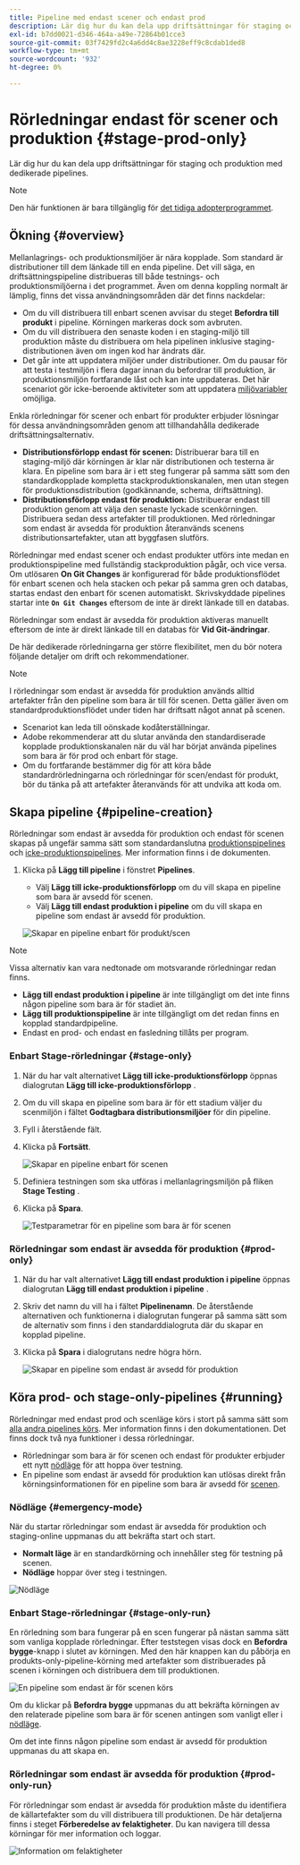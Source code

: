 ```yaml
---
title: Pipeline med endast scener och endast prod
description: Lär dig hur du kan dela upp driftsättningar för staging och produktion med dedikerade pipelines.
exl-id: b7dd0021-d346-464a-a49e-72864b01cce3
source-git-commit: 03f7429fd2c4a6dd4c8ae3228eff9c8cdab1ded8
workflow-type: tm+mt
source-wordcount: '932'
ht-degree: 0%

---
```


# Rörledningar endast för scener och produktion {#stage-prod-only}

Lär dig hur du kan dela upp driftsättningar för staging och produktion med dedikerade pipelines.

>[!NOTE]
>
>Den här funktionen är bara tillgänglig för [det tidiga adopterprogrammet](/help/release-notes/current.md#early-adoption).

## Ökning {#overview}

Mellanlagrings- och produktionsmiljöer är nära kopplade. Som standard är distributioner till dem länkade till en enda pipeline. Det vill säga, en driftsättningspipeline distribueras till både testnings- och produktionsmiljöerna i det programmet. Även om denna koppling normalt är lämplig, finns det vissa användningsområden där det finns nackdelar:

* Om du vill distribuera till enbart scenen avvisar du steget **Befordra till produkt** i pipeline. Körningen markeras dock som avbruten.
* Om du vill distribuera den senaste koden i en staging-miljö till produktion måste du distribuera om hela pipelinen inklusive staging-distributionen även om ingen kod har ändrats där.
* Det går inte att uppdatera miljöer under distributioner. Om du pausar för att testa i testmiljön i flera dagar innan du befordrar till produktion, är produktionsmiljön fortfarande låst och kan inte uppdateras. Det här scenariot gör icke-beroende aktiviteter som att uppdatera [miljövariabler](/help/getting-started/build-environment.md#environment-variables) omöjliga.

Enkla rörledningar för scener och enbart för produkter erbjuder lösningar för dessa användningsområden genom att tillhandahålla dedikerade driftsättningsalternativ.

* **Distributionsförlopp endast för scenen:** Distribuerar bara till en staging-miljö där körningen är klar när distributionen och testerna är klara. En pipeline som bara är i ett steg fungerar på samma sätt som den standardkopplade kompletta stackproduktionskanalen, men utan stegen för produktionsdistribution (godkännande, schema, driftsättning).
* **Distributionsförlopp endast för produktion:** Distribuerar endast till produktion genom att välja den senaste lyckade scenkörningen. Distribuera sedan dess artefakter till produktionen. Med rörledningar som endast är avsedda för produktion återanvänds scenens distributionsartefakter, utan att byggfasen slutförs.

Rörledningar med endast scener och endast produkter utförs inte medan en produktionspipeline med fullständig stackproduktion pågår, och vice versa. Om utlösaren **On Git Changes** är konfigurerad för både produktionsflödet för enbart scenen och hela stacken och pekar på samma gren och databas, startas endast den enbart för scenen automatiskt. Skrivskyddade pipelines startar inte **`On Git Changes`** eftersom de inte är direkt länkade till en databas.

Rörledningar som endast är avsedda för produktion aktiveras manuellt eftersom de inte är direkt länkade till en databas för **Vid Git-ändringar**.

De här dedikerade rörledningarna ger större flexibilitet, men du bör notera följande detaljer om drift och rekommendationer.

>[!NOTE]
>
>I rörledningar som endast är avsedda för produktion används alltid artefakter från den pipeline som bara är till för scenen. Detta gäller även om standardproduktionsflödet under tiden har driftsatt något annat på scenen.
>
>* Scenariot kan leda till oönskade kodåterställningar.
>* Adobe rekommenderar att du slutar använda den standardiserade kopplade produktionskanalen när du väl har börjat använda pipelines som bara är för prod och enbart för stage.
>* Om du fortfarande bestämmer dig för att köra både standardrörledningarna och rörledningar för scen/endast för produkt, bör du tänka på att artefakter återanvänds för att undvika att koda om.

## Skapa pipeline {#pipeline-creation}

Rörledningar som endast är avsedda för produktion och endast för scenen skapas på ungefär samma sätt som standardanslutna [produktionspipelines](/help/using/production-pipelines.md) och [icke-produktionspipelines](/help/using/non-production-pipelines.md). Mer information finns i de dokumenten.

1. Klicka på **Lägg till pipeline** i fönstret **Pipelines**.

   * Välj **Lägg till icke-produktionsförlopp** om du vill skapa en pipeline som bara är avsedd för scenen.
   * Välj **Lägg till endast produktion i pipeline** om du vill skapa en pipeline som endast är avsedd för produktion.

   ![Skapar en pipeline enbart för produkt/scen](/help/assets/configure-pipelines/prod-stage-pipelines.png)

>[!NOTE]
>
>Vissa alternativ kan vara nedtonade om motsvarande rörledningar redan finns.
>
>* **Lägg till endast produktion i pipeline** är inte tillgängligt om det inte finns någon pipeline som bara är för stadiet än.
>* **Lägg till produktionspipeline** är inte tillgängligt om det redan finns en kopplad standardpipeline.
>* Endast en prod- och endast en fasledning tillåts per program.

### Enbart Stage-rörledningar {#stage-only}

1. När du har valt alternativet **Lägg till icke-produktionsförlopp** öppnas dialogrutan **Lägg till icke-produktionsförlopp** .
1. Om du vill skapa en pipeline som bara är för ett stadium väljer du scenmiljön i fältet **Godtagbara distributionsmiljöer** för din pipeline.
1. Fyll i återstående fält.
1. Klicka på **Fortsätt**.

   ![Skapar en pipeline enbart för scenen](/help/assets/configure-pipelines/stage-only.png)

1. Definiera testningen som ska utföras i mellanlagringsmiljön på fliken **Stage Testing** .
1. Klicka på **Spara**.

   ![Testparametrar för en pipeline som bara är för scenen](/help/assets/configure-pipelines/stage-only-test.png)

### Rörledningar som endast är avsedda för produktion {#prod-only}

1. När du har valt alternativet **Lägg till endast produktion i pipeline** öppnas dialogrutan **Lägg till endast produktion i pipeline** .
1. Skriv det namn du vill ha i fältet **Pipelinenamn**. De återstående alternativen och funktionerna i dialogrutan fungerar på samma sätt som de alternativ som finns i den standarddialogruta där du skapar en kopplad pipeline.
1. Klicka på **Spara** i dialogrutans nedre högra hörn.

   ![Skapar en pipeline som endast är avsedd för produktion](/help/assets/configure-pipelines/prod-only-pipeline.png)

## Köra prod- och stage-only-pipelines {#running}

Rörledningar med endast prod och scenläge körs i stort på samma sätt som [alla andra pipelines körs](/help/using/managing-pipelines.md#running-pipelines). Mer information finns i den dokumentationen. Det finns dock två nya funktioner i dessa rörledningar.

* Rörledningar som bara är för scenen och endast för produkter erbjuder ett nytt [nödläge](#emergency-mode) för att hoppa över testning.
* En pipeline som endast är avsedd för produktion kan utlösas direkt från körningsinformationen för en pipeline som bara är avsedd för [scenen](#stage-only-run).

### Nödläge {#emergency-mode}

När du startar rörledningar som endast är avsedda för produktion och staging-online uppmanas du att bekräfta start och start.

* **Normalt läge** är en standardkörning och innehåller steg för testning på scenen.
* **Nödläge** hoppar över steg i testningen.

![Nödläge](/help/assets/configure-pipelines/emergency-mode.png)

### Enbart Stage-rörledningar {#stage-only-run}

En rörledning som bara fungerar på en scen fungerar på nästan samma sätt som vanliga kopplade rörledningar. Efter teststegen visas dock en **Befordra bygge**-knapp i slutet av körningen. Med den här knappen kan du påbörja en produkts-only-pipeline-körning med artefakter som distribuerades på scenen i körningen och distribuera dem till produktionen.

![En pipeline som endast är för scenen körs](/help/assets/configure-pipelines/stage-only-pipeline-run.png)

Om du klickar på **Befordra bygge** uppmanas du att bekräfta körningen av den relaterade pipeline som bara är för scenen antingen som vanligt eller i [nödläge](#emergency-mode).

Om det inte finns någon pipeline som endast är avsedd för produktion uppmanas du att skapa en.

### Rörledningar som endast är avsedda för produktion {#prod-only-run}

För rörledningar som endast är avsedda för produktion måste du identifiera de källartefakter som du vill distribuera till produktionen. De här detaljerna finns i steget **Förberedelse av felaktigheter**. Du kan navigera till dessa körningar för mer information och loggar.

![Information om felaktigheter](/help/assets/configure-pipelines/prod-only-pipeline-run.png)
